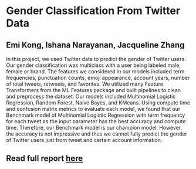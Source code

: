 # Gender Classification From Twitter Data

## Emi Kong, Ishana Narayanan, Jacqueline Zhang

In this project, we used Twitter data to predict the gender of Twitter users. Our gender classification was multiclass with a user being labeled male, female or brand. The features we considered in our models included term frequencies, punctuation counts, emoji appearance, account years, number of total tweets, retweets, and favorites. We utilized many Feature Transformers from the ML Features package and built pipelines to clean and preprocess the dataset. Our models included Multinomial Logistic Regression, Random Forest, Naive Bayes, and KMeans. Using compute time and confusion matrix metrics to evaluate each model, we found that our Benchmark model of Multinomial Logistic Regression with term frequency for each tweet as the input parameter has the best accuracy and compute time. Therefore, our Benchmark model is our champion model. However, the accuracy is not impressive and thus we cannot fully predict the gender of Twitter users just from tweet and certain account information.

## Read full report [here](https://github.com/ishana-narayanan/tweets_gender/blob/main/Gender%20Tweets.pdf)

